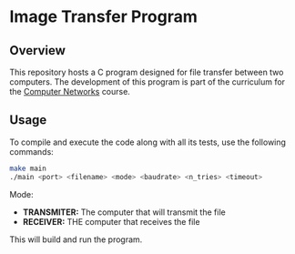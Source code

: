 # Image Transfer Program

## Overview

This repository hosts a C program designed for file transfer between two computers. The development of this program is part of the curriculum for the [Computer Networks](https://sigarra.up.pt/feup/en/UCURR_GERAL.FICHA_UC_VIEW?pv_ocorrencia_id=520330) course.

## Usage

To compile and execute the code along with all its tests, use the following commands:

```sh
make main
./main <port> <filename> <mode> <baudrate> <n_tries> <timeout>
```

Mode:

* **TRANSMITER:** The computer that will transmit the file
* **RECEIVER:** THE computer that receives the file

This will build and run the program.